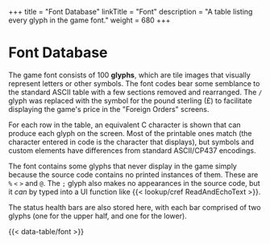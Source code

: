 +++
title = "Font Database"
linkTitle = "Font"
description = "A table listing every glyph in the game font."
weight = 680
+++

# Font Database

The game font consists of 100 **glyphs**, which are tile images that visually represent letters or other symbols. The font codes bear some semblance to the standard ASCII table with a few sections removed and rearranged. The `/` glyph was replaced with the symbol for the pound sterling (&pound;) to facilitate displaying the game's price in the "Foreign Orders" screens.

For each row in the table, an equivalent C character is shown that can produce each glyph on the screen. Most of the printable ones match (the character entered in code is the character that displays), but symbols and custom elements have differences from standard ASCII/CP437 encodings.

The font contains some glyphs that never display in the game simply because the source code contains no printed instances of them. These are `%` `<` `>` and `@`. The `;` glyph also makes no appearances in the source code, but it _can_ by typed into a UI function like {{< lookup/cref ReadAndEchoText >}}.

The status health bars are also stored here, with each bar comprised of two glyphs (one for the upper half, and one for the lower).

{{< data-table/font >}}
